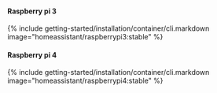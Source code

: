 #### Raspberry pi 3

  {% include getting-started/installation/container/cli.markdown image="homeassistant/raspberrypi3:stable" %}

#### Raspberry pi 4

  {% include getting-started/installation/container/cli.markdown image="homeassistant/raspberrypi4:stable" %}